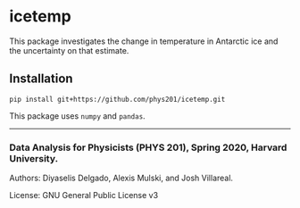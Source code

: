 # icetemp
This package investigates the change in temperature in Antarctic ice and the uncertainty on that estimate.

## Installation
```
pip install git+https://github.com/phys201/icetemp.git 
```

This package uses `numpy` and `pandas`.
___

### Data Analysis for Physicists (PHYS 201), Spring 2020, Harvard University. 

Authors: Diyaselis Delgado, Alexis Mulski, and Josh Villareal.

License: GNU General Public License v3
